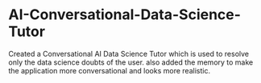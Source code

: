# AI-Conversational-Data-Science-Tutor

Created a Conversational AI Data Science Tutor which is used to resolve only the data science doubts of the user.
also added the memory to make the application more conversational and looks more realistic.
